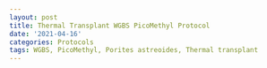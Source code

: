 ```yaml
---
layout: post
title: Thermal Transplant WGBS PicoMethyl Protocol
date: '2021-04-16'
categories: Protocols
tags: WGBS, PicoMethyl, Porites astreoides, Thermal transplant
---
```

